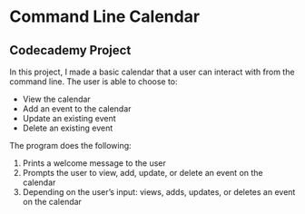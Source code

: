 # Command Line Calendar
## Codecademy Project

In this project, I made a basic calendar that a user can interact with from the command line. The user is able to choose to:

- View the calendar
- Add an event to the calendar
- Update an existing event
- Delete an existing event

The program does the following:

1. Prints a welcome message to the user
2. Prompts the user to view, add, update, or delete an event on the calendar
3. Depending on the user’s input: views, adds, updates, or deletes an event on the calendar